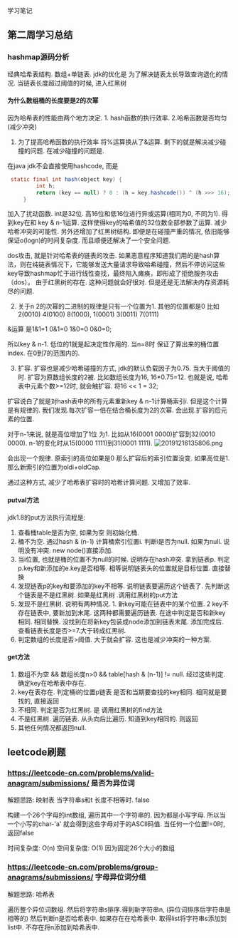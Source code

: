 学习笔记


## 第二周学习总结

### hashmap源码分析

经典哈希表结构. 数组+单链表. 
jdk的优化是 为了解决链表太长导致查询退化的情况. 当链表长度超过阈值的时候, 进入红黑树

#### 为什么数组桶的长度要是2的次幂
因为哈希表的性能由两个地方决定. 1. hash函数的执行效率. 2.哈希函数是否均匀(减少冲突)

1. 为了提高哈希函数的执行效率 将%运算换从了&运算. 剩下的就是解决减少碰撞的问题. 在减少碰撞的问题是. 

在java jdk不会直接使用hashcode, 而是
```java
 static final int hash(object key) {
         int h;
         return (key == null) ? 0 : (h = key.hashcode()) ^ (h >>> 16);
     }

```
加入了扰动函数. int是32位. 高16位和低16位进行异或运算(相同为0, 不同为1). 得到key在和 key & n-1运算. 这样使得key的哈希值的32位数全部参数了运算. 减少哈希冲突的可能性. 另外还增加了红黑树结构.
即便是在碰撞严重的情况, 依旧能够保证o(logn)的时间复杂度.  而且顺便还解决了一个安全问题.

dos攻击, 就是针对哈希表的链表的攻击. 如果恶意程序知道我们用的是hash算法，则在纯链表情况下，它能够发送大量请求导致哈希碰撞，然后不停访问这些key导致hashmap忙于进行线性查找，最终陷入瘫痪，即形成了拒绝服务攻击（dos）。
由于红黑树的存在. 这种问题就会好很对. 但是还是无法解决内存资源耗尽的问题. 

2. 关于n  2的次幂的二进制的规律是只有一个位置为1. 其他的位置都是0 比如2(0010) 4(0100) 8(1000), 1(0001) 3(0011) 7(0111)

&运算 是1&1=1 0&1=0 1&0=0 0&0=0; 

所以key & n-1. 低位的1就是起决定性作用的. 当n=8时 保证了算出来的桶位置index. 在0到7的范围内的.

3. 扩容. 扩容也是减少哈希碰撞的方式, jdk的默认负载因子为0.75. 当大于阈值的时. 扩容为原数组长度的2被. 比如数组长度为16, 16*0.75=12. 也就是说, 哈希表中元素个数>=12时, 就会触扩容. 将16 << 1 = 32;

扩容说白了就是对hash表中的所有元素重新key & n-1计算桶索引i. 但是这个计算是有规律的. 我们发现.每次扩容一倍在结合桶长度为2的次幂. 会出现.扩容的后元素的位置.

对于n-1来说, 就是高位增加了1位 为1. 比如从16(0001 0000)扩容到32(0010 0000). n-1的变化时从15(0000 1111)到31(0001 1111). 
![20191216135806.png](https://ten951-img.oss-cn-shanghai.aliyuncs.com/20191216135806.png)

会出现一个规律. 原索引的高位如果是0 那么扩容后的索引位置没变. 如果高位是1. 那么新索引的位置为oldi+oldCap. 

通过这种方式, 减少了哈希表扩容时的哈希计算问题. 又增加了效率.

#### putval方法



jdk1.8的put方法执行流程是: 
1. 查看桶table是否为空,  如果为空 则初始化桶.
2. 桶不为空. 通过hash & (n-1) 计算桶索引位置i.  判断i是否为null.  如果为null. 说明没有冲突. new node()直接添加.
3. 当i位置, 也就是桶的位置不为null的时候.  说明存在hash冲突. 拿到链表p. 判定p.key和新添加的e.key是否相等. 相等说明链表头的位置就是目标位置. 直接替换
4. 发现链表p的key和要添加的key不相等. 说明链表要遍历这个链表了. 先判断这个链表是不是红黑树. 如果是红黑树 .调用红黑树的put方法
5. 发现不是红黑树. 说明有两种情况. 1. 新key可能在链表中的某个位置. 2 key不存在链表中, 要新加到末尾. 这两种都需要遍历链表. 在途中判定是否和新key相同. 相同替换. 没找到在将新key包装成node添加到链表末尾. 添加完成后. 查看链表长度是否>=7.大于转成红黑树.
6. 判定数组的长度是否>阈值. 大于就会扩容. 这也是减少冲突的一种方案.

#### get方法

1. 数组不为空 && 数组长度n>0 && table[hash & (n-1)] != null. 经过这些判定. 确定key在哈希表中存在. 
2. key在表存在. 判定桶i的位置p链表 是否和当期要查找的key相同.  相同就是要找的, 直接返回
3. 不相同. 判定是否为红黑树.  是 调用红黑树的find方法
4. 不是红黑树. 遍历链表. 从头向后比遍历. 知道到key相同的. 则返回
5. 其他任何情况都返回null. 



 ## leetcode刷题
 
 ### https://leetcode-cn.com/problems/valid-anagram/submissions/ 是否为异位词
 
 解题思路: 映射表
 当字符串s和t 长度不相等时. false
 
 构建一个26个字母的int数组, 遍历其中一个字符串的.  因为都是小写字母. 所以当一个小写的char-'a' 就会得到这些字母对于的ASCII码值. 当任何一个位置!=0时, 返回false
 
 时间复杂度: O(n) 
 空间复杂度: O(1) 因为固定26个大小的数组
 
 ### https://leetcode-cn.com/problems/group-anagrams/submissions/ 字母异位词分组
 
 解题思路: 哈希表
 
 遍历整个异位词数组. 然后将字符串s排序.得到新字符串n, (异位词排序后字符串是相等的)  然后判断n是否哈希表中. 如果存在在哈希表中. 取得list将字符串s添加到list中. 不存在将n添加到哈希表中.
 
 